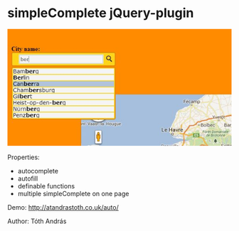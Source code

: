 ﻿simpleComplete jQuery-plugin
==========================

<img src = "css/Capture.JPG">

Properties:

- autocomplete
- autofill
- definable functions
- multiple simpleComplete on one page
 
Demo: http://atandrastoth.co.uk/auto/

Author: Tóth András
